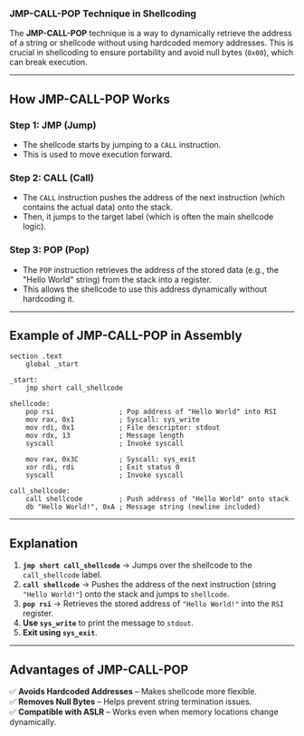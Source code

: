 ### **JMP-CALL-POP Technique in Shellcoding**
The **JMP-CALL-POP** technique is a way to dynamically retrieve the address of a string or shellcode without using hardcoded memory addresses. This is crucial in shellcoding to ensure portability and avoid null bytes (`0x00`), which can break execution.

---

## **How JMP-CALL-POP Works**
### **Step 1: JMP (Jump)**
- The shellcode starts by jumping to a `CALL` instruction.
- This is used to move execution forward.

### **Step 2: CALL (Call)**
- The `CALL` instruction pushes the address of the next instruction (which contains the actual data) onto the stack.
- Then, it jumps to the target label (which is often the main shellcode logic).

### **Step 3: POP (Pop)**
- The `POP` instruction retrieves the address of the stored data (e.g., the "Hello World" string) from the stack into a register.
- This allows the shellcode to use this address dynamically without hardcoding it.

---

## **Example of JMP-CALL-POP in Assembly**
```assembly
section .text
    global _start

_start:
    jmp short call_shellcode

shellcode:
    pop rsi                ; Pop address of "Hello World" into RSI
    mov rax, 0x1           ; Syscall: sys_write
    mov rdi, 0x1           ; File descriptor: stdout
    mov rdx, 13            ; Message length
    syscall                ; Invoke syscall

    mov rax, 0x3C          ; Syscall: sys_exit
    xor rdi, rdi           ; Exit status 0
    syscall                ; Invoke syscall

call_shellcode:
    call shellcode         ; Push address of "Hello World" onto stack
    db "Hello World!", 0xA ; Message string (newline included)
```

---

## **Explanation**
1. **`jmp short call_shellcode`** → Jumps over the shellcode to the `call_shellcode` label.
2. **`call shellcode`** → Pushes the address of the next instruction (string `"Hello World!"`) onto the stack and jumps to `shellcode`.
3. **`pop rsi`** → Retrieves the stored address of `"Hello World!"` into the `RSI` register.
4. **Use `sys_write`** to print the message to `stdout`.
5. **Exit using `sys_exit`**.

---

## **Advantages of JMP-CALL-POP**
✅ **Avoids Hardcoded Addresses** – Makes shellcode more flexible.  
✅ **Removes Null Bytes** – Helps prevent string termination issues.  
✅ **Compatible with ASLR** – Works even when memory locations change dynamically.  
